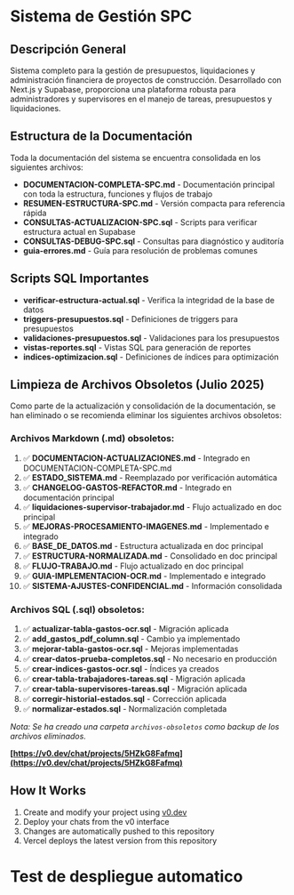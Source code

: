# Sistema de Gestión SPC

## Descripción General

Sistema completo para la gestión de presupuestos, liquidaciones y administración financiera de proyectos de construcción. Desarrollado con Next.js y Supabase, proporciona una plataforma robusta para administradores y supervisores en el manejo de tareas, presupuestos y liquidaciones.

## Estructura de la Documentación

Toda la documentación del sistema se encuentra consolidada en los siguientes archivos:

- **DOCUMENTACION-COMPLETA-SPC.md** - Documentación principal con toda la estructura, funciones y flujos de trabajo
- **RESUMEN-ESTRUCTURA-SPC.md** - Versión compacta para referencia rápida
- **CONSULTAS-ACTUALIZACION-SPC.sql** - Scripts para verificar estructura actual en Supabase
- **CONSULTAS-DEBUG-SPC.sql** - Consultas para diagnóstico y auditoría
- **guia-errores.md** - Guía para resolución de problemas comunes

## Scripts SQL Importantes

- **verificar-estructura-actual.sql** - Verifica la integridad de la base de datos
- **triggers-presupuestos.sql** - Definiciones de triggers para presupuestos
- **validaciones-presupuestos.sql** - Validaciones para los presupuestos
- **vistas-reportes.sql** - Vistas SQL para generación de reportes
- **indices-optimizacion.sql** - Definiciones de índices para optimización

## Limpieza de Archivos Obsoletos (Julio 2025)

Como parte de la actualización y consolidación de la documentación, se han eliminado o se recomienda eliminar los siguientes archivos obsoletos:

### Archivos Markdown (.md) obsoletos:
1. ✅ **DOCUMENTACION-ACTUALIZACIONES.md** - Integrado en DOCUMENTACION-COMPLETA-SPC.md
2. ✅ **ESTADO_SISTEMA.md** - Reemplazado por verificación automática
3. ✅ **CHANGELOG-GASTOS-REFACTOR.md** - Integrado en documentación principal
4. ✅ **liquidaciones-supervisor-trabajador.md** - Flujo actualizado en doc principal
5. ✅ **MEJORAS-PROCESAMIENTO-IMAGENES.md** - Implementado e integrado
6. ✅ **BASE_DE_DATOS.md** - Estructura actualizada en doc principal
7. ✅ **ESTRUCTURA-NORMALIZADA.md** - Consolidado en doc principal
8. ✅ **FLUJO-TRABAJO.md** - Flujo actualizado en doc principal
9. ✅ **GUIA-IMPLEMENTACION-OCR.md** - Implementado e integrado
10. ✅ **SISTEMA-AJUSTES-CONFIDENCIAL.md** - Información consolidada

### Archivos SQL (.sql) obsoletos:
1. ✅ **actualizar-tabla-gastos-ocr.sql** - Migración aplicada
2. ✅ **add_gastos_pdf_column.sql** - Cambio ya implementado
3. ✅ **mejorar-tabla-gastos-ocr.sql** - Mejoras implementadas
4. ✅ **crear-datos-prueba-completos.sql** - No necesario en producción
5. ✅ **crear-indices-gastos-ocr.sql** - Índices ya creados
6. ✅ **crear-tabla-trabajadores-tareas.sql** - Migración aplicada
7. ✅ **crear-tabla-supervisores-tareas.sql** - Migración aplicada
8. ✅ **corregir-historial-estados.sql** - Corrección aplicada
9. ✅ **normalizar-estados.sql** - Normalización completada

_Nota: Se ha creado una carpeta `archivos-obsoletos` como backup de los archivos eliminados._

**[https://v0.dev/chat/projects/5HZkG8Fafmq](https://v0.dev/chat/projects/5HZkG8Fafmq)**

## How It Works

1. Create and modify your project using [v0.dev](https://v0.dev)
2. Deploy your chats from the v0 interface
3. Changes are automatically pushed to this repository
4. Vercel deploys the latest version from this repository

# Test de despliegue automatico
